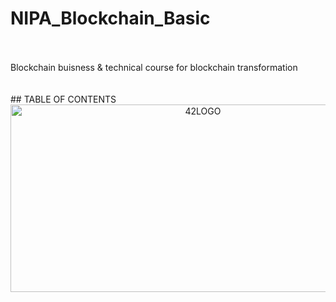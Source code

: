 # NIPA_Blockchain_Basic
<br>
<br>
Blockchain buisness &amp; technical course for blockchain transformation
<br>
<br>
<br>
## TABLE OF CONTENTS
<center><img src="https://user-images.githubusercontent.com/55140432/99774582-539bd900-2b51-11eb-9a6f-d7def5dd1843.PNG" width="600px" height="300px" title="px(픽셀) 크기 설정" alt="42LOGO"></img></center>
<br>
